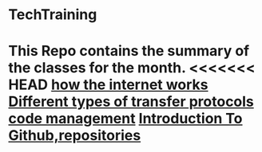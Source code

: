 # TechTraining
This Repo contains the summary of the classes for the month.
<<<<<<< HEAD
[how the internet works](internet.txt)
[Different types of transfer protocols](http.txt)
[code management](git.txt)
[ Introduction To Github,repositories](github.txt)
=======


